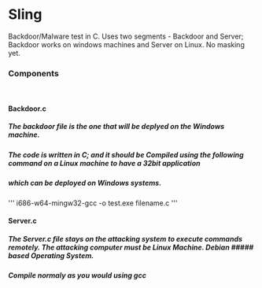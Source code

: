 # Sling

Backdoor/Malware test in C. Uses two segments - Backdoor and Server; Backdoor works on windows machines and Server on Linux. No masking yet.
<br>
### Components 
<br>

#### Backdoor.c
##### The backdoor file is the one that will be deplyed on the Windows machine. 
##### The code is written in C; and it should be Compiled  using the following command on a Linux machine to have a 32bit application 
##### which can be deployed on Windows systems.

'''
i686-w64-mingw32-gcc -o test.exe filename.c 
'''

#### Server.c
##### The Server.c file stays on the attacking system to execute commands remotely. The attacking computer must be Linux Machine. Debian ##### based Operating System. 
##### Compile normaly as you would using gcc
